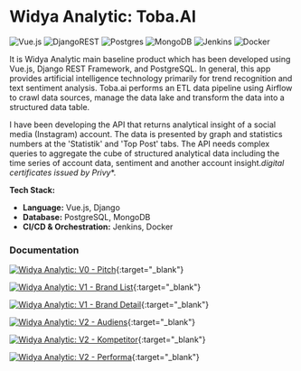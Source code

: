 # Widya Analytic: Toba.AI

![Vue.js](https://img.shields.io/badge/vuejs-%2335495e.svg?style=for-the-badge&logo=vuedotjs&logoColor=%234FC08D)
![DjangoREST](https://img.shields.io/badge/DJANGO-REST-ff1709?style=for-the-badge&logo=django&logoColor=white&color=ff1709&labelColor=gray)
![Postgres](https://img.shields.io/badge/postgres-%23316192.svg?style=for-the-badge&logo=postgresql&logoColor=white)
![MongoDB](https://img.shields.io/badge/MongoDB-%234ea94b.svg?style=for-the-badge&logo=mongodb&logoColor=white)
![Jenkins](https://img.shields.io/badge/jenkins-%232C5263.svg?style=for-the-badge&logo=jenkins&logoColor=white)
![Docker](https://img.shields.io/badge/docker-%230db7ed.svg?style=for-the-badge&logo=docker&logoColor=white)

It is Widya Analytic main baseline product which has been developed using Vue.js, Django REST Framework, and PostgreSQL. In general, this app provides artificial intelligence technology primarily for trend recognition and text sentiment analysis. Toba.ai performs an ETL data pipeline using Airflow to crawl data sources, manage the data lake and transform the data into a structured data table.

I have been developing the API that returns analytical insight of a social media (Instagram) account. The data is presented by graph and statistics numbers at the 'Statistik' and 'Top Post' tabs. The API needs complex queries to aggregate the cube of structured analytical data including the time series of account data, sentiment and another account insight.*digital certificates issued by Privy**.

**Tech Stack:**

- **Language:** Vue.js, Django
- **Database:** PostgreSQL, MongoDB
- **CI/CD & Orchestration:** Jenkins, Docker

### Documentation

[![Widya Analytic: V0 - Pitch](images/widya_v0.png)](images/widya_v0.png){:target="_blank"}

[![Widya Analytic: V1 - Brand List](images/widya_v1_brand_list.png)](images/widya_v1_brand_list.png){:target="_blank"}

[![Widya Analytic: V1 - Brand Detail](images/widya_v1_brand_detail.png)](images/widya_v1_brand_detail.png){:target="_blank"}

[![Widya Analytic: V2 - Audiens](images/widya_v2_audiens.png)](images/widya_v2_audiens.png){:target="_blank"}

[![Widya Analytic: V2 - Kompetitor](images/widya_v2_kompetitor.png)](images/widya_v2_kompetitor.png){:target="_blank"}

[![Widya Analytic: V2 - Performa](images/widya_v2_performa.png)](images/widya_v2_performa.png){:target="_blank"}
